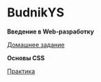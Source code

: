 # BudnikYS

<p><b>Введение в Web-разработку</b></p>
<a href="https://jsfiddle.net/Yana8/8ah7t1Lo/139/">Домашнее задание</a>

<p><b>Основы CSS</b></p>
<a href="https://jsfiddle.net/Yana8/n6ymsbq3/113/">Практика</a>
